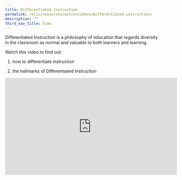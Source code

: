 ```yaml
---
title: Differentiated Instruction
permalink: /elis/resources/watch/videos/differentiated-instruction/
description: ""
third_nav_title: View
---
```

Differentiated Instruction is a philosophy of education that regards diversity in the classroom as normal and valuable to both learners and learning.

Watch this video to find out:

1. how to differentiate instruction

2. the hallmarks of Differentiated Instruction

<iframe width="560" height="315" src="https://www.youtube.com/embed/kHP7RP6VUKo" title="YouTube video player" frameborder="0" allow="accelerometer; autoplay; clipboard-write; encrypted-media; gyroscope; picture-in-picture" allowfullscreen=""></iframe>